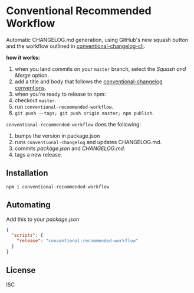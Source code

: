 # Conventional Recommended Workflow

Automatic CHANGELOG.md generation, using GitHub's new squash button and
the workflow outlined in [conventional-changelog-cli](https://github.com/stevemao/conventional-changelog-cli).

**how it works:**

1. when you land commits on your `master` branch, select the _Squash and Merge_ option.
2. add a title and body that follows the [conventional-changelog conventions](https://github.com/stevemao/conventional-changelog-angular/blob/master/convention.md).
3. when you're ready to release to npm:
  1. checkout `master`.
  2. run `conventional-recommended-workflow`.
  3. `git push --tags; git push origin master; npm publish`.

`conventional-recommended-workflow` does the following:

1. bumps the version in package.json
2. runs `conventional-changelog` and updates CHANGELOG.md.
3. commits _package.json_ and _CHANGELOG.md_.
4. tags a new release.

## Installation

`npm i conventional-recommended-workflow`

## Automating

Add this to your _package.json_

```json
{
  "scripts": {
    "release": "conventional-recommended-workflow"
  }
}
```

## License

ISC
